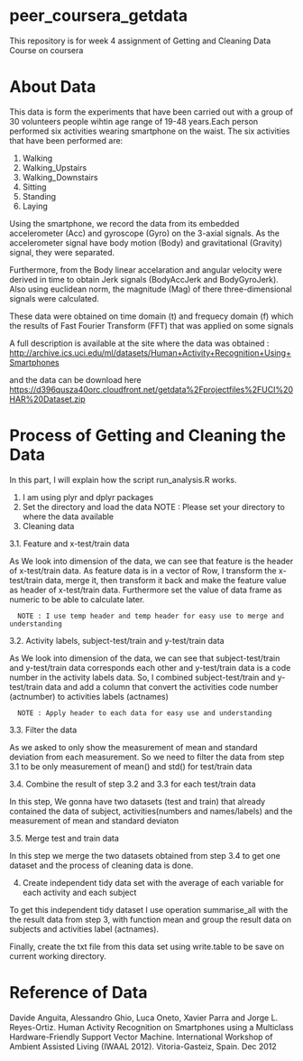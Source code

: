 # peer_coursera_getdata
This repository is for week 4 assignment of Getting and Cleaning Data Course on coursera


# About Data
This data is form the experiments that have been carried out with a group of 30 volunteers people wihtin age range of 19-48 years.Each person performed six activities wearing smartphone on the waist. 
The six activities that have been performed are:
1. Walking
2. Walking_Upstairs
3. Walking_Downstairs
6. Sitting
7. Standing
8. Laying

Using the smartphone, we record the data from its embedded accelerometer (Acc) and gyroscope (Gyro) on the 3-axial signals. As the accelerometer signal have body motion (Body) and gravitational (Gravity) signal, they were separated.

Furthermore, from the Body linear accelaration and angular velocity were derived in time to obtain Jerk signals (BodyAccJerk and BodyGyroJerk). Also using euclidean norm, the magnitude (Mag) of there three-dimensional signals were calculated.

These data were obtained on time domain (t) and frequecy domain (f) which the results of Fast Fourier Transform (FFT) that was applied on some signals

A full description is available at the site where the data was obtained :
http://archive.ics.uci.edu/ml/datasets/Human+Activity+Recognition+Using+Smartphones

and the data can be download here
https://d396qusza40orc.cloudfront.net/getdata%2Fprojectfiles%2FUCI%20HAR%20Dataset.zip

# Process of Getting and Cleaning the Data
In this part, I will explain how the script run_analysis.R works.
1. I am using plyr and dplyr packages
2. Set the directory and load the data
      NOTE : Please set your directory to where the data available
3. Cleaning data

  3.1. Feature and x-test/train data

As We look into dimension of the data, we can see that feature is the header of x-test/train data. As feature data is in a vector of Row, I transform the x-test/train data, merge it, then transform it back and make the feature value as header of x-test/train data. Furthermore set the value of data frame as numeric to be able to calculate later.
    
      NOTE : I use temp header and temp header for easy use to merge and understanding
      
  3.2. Activity labels, subject-test/train and y-test/train data
  
As We look into dimension of the data, we can see that subject-test/train and y-test/train data corresponds each other and y-test/train data is a code number in the activity labels data. So, I combined subject-test/train and y-test/train data and add a column that convert the activities code number (actnumber) to activities labels (actnames)
    
      NOTE : Apply header to each data for easy use and understanding
      
  3.3. Filter the data
  
As we asked to only show the measurement of mean and standard deviation from each measurement. So we need to filter the data from step 3.1 to be only measurement of mean() and std() for test/train data
    
  3.4. Combine the result of step 3.2 and 3.3 for each test/train data
  
In this step, We gonna have two datasets (test and train) that already contained the data of subject, activities(numbers and names/labels) and the measurement of mean and standard deviaton
    
  3.5. Merge test and train data
  
In this step we merge the two datasets obtained from step 3.4 to get one dataset and the process of cleaning data is done.
    
4. Create independent tidy data set with the average of each variable for each activity and each subject

To get this independent tidy dataset I use operation summarise_all with the the result data from step 3, with function mean and group the result data on subjects and activities label (actnames).

Finally, create the txt file from this data set using write.table to be save on current working directory.
  
# Reference of Data
Davide Anguita, Alessandro Ghio, Luca Oneto, Xavier Parra and Jorge L. Reyes-Ortiz. Human Activity Recognition on Smartphones using a Multiclass Hardware-Friendly Support Vector Machine. International Workshop of Ambient Assisted Living (IWAAL 2012). Vitoria-Gasteiz, Spain. Dec 2012
